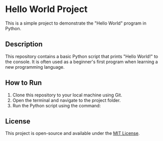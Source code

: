 # Hello World Project

This is a simple project to demonstrate the "Hello World" program in Python.

## Description
This repository contains a basic Python script that prints "Hello World!" to the console. It is often used as a beginner's first program when learning a new programming language.

## How to Run
1. Clone this repository to your local machine using Git.
2. Open the terminal and navigate to the project folder.
3. Run the Python script using the command: 
## License
This project is open-source and available under the [MIT License](LICENSE).
